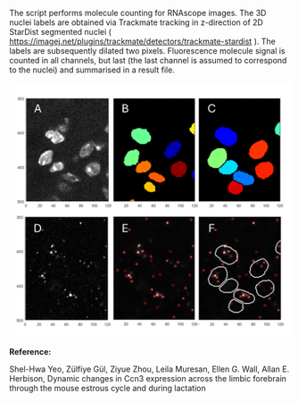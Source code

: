 
The script performs molecule counting for RNAscope images.
The 3D nuclei labels are obtained via Trackmate tracking in z-direction of 2D StarDist segmented nuclei ( https://imagej.net/plugins/trackmate/detectors/trackmate-stardist ). The labels are subsequently dilated two pixels.
Fluorescence molecule signal is counted in all channels, but last (the last channel is assumed to correspond to the nuclei) and summarised in a result file.

![plot](./Figure.png)

**Reference:**

Shel-Hwa Yeo, Zülfiye Gül, Ziyue Zhou, Leila Muresan, Ellen G. Wall, Allan E. Herbison, Dynamic changes in Ccn3 expression across the limbic forebrain through the mouse estrous cycle and during lactation
